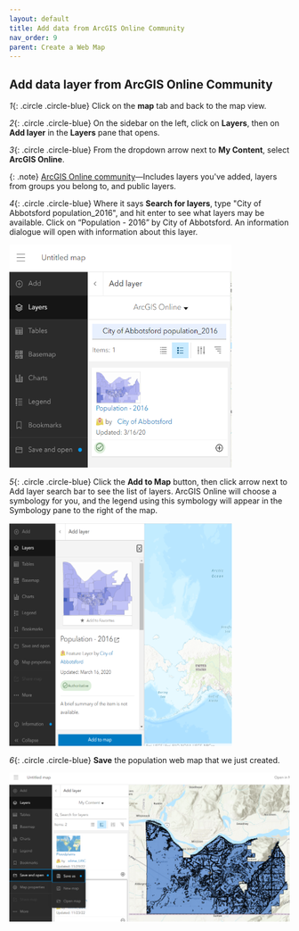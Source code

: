 ```yaml
---
layout: default
title: Add data from ArcGIS Online Community
nav_order: 9
parent: Create a Web Map
---
```

## Add data layer from ArcGIS Online Community

*1*{: .circle .circle-blue} Click on the **map** tab and back to the map view.

*2*{: .circle .circle-blue} On the sidebar on the left, click on **Layers**, then on **Add layer** in the **Layers** pane that opens.

*3*{: .circle .circle-blue} From the dropdown arrow next to **My Content**, select **ArcGIS Online**.


{: .note}
[ArcGIS Online community](https://doc.arcgis.com/en/arcgis-online/reference/add-layers.htm)—Includes layers you've added, layers from groups you belong to, and public layers.

*4*{: .circle .circle-blue} Where it says **Search for layers**, type "City of Abbotsford population_2016", and hit enter to see what layers may be available. Click on “Population - 2016” by City of Abbotsford. An information dialogue will open with information about this layer.

<img src="content/images/search_online.png" alt="population" style="height: 400px; width:400px;"/>

*5*{: .circle .circle-blue} Click the **Add to Map** button, then click arrow next to Add layer search bar to see the list of layers. ArcGIS Online will choose a symbology for you, and the legend using this symbology will appear in the Symbology pane to the right of the map.


<img src="content/images/pop.png" alt="population" style="height: 400px; width:400px;"/>

*6*{: .circle .circle-blue} **Save** the population web map that we just created.

![click_on_content](content/images/Save_map.png)







